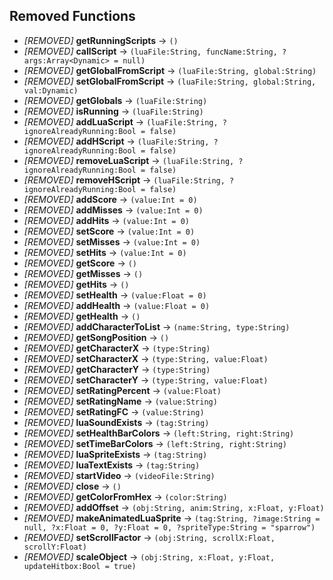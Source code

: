 ## Removed Functions

- *[REMOVED]* **getRunningScripts** -> `()`
- *[REMOVED]* **callScript** -> `(luaFile:String, funcName:String, ?args:Array<Dynamic> = null)`
- *[REMOVED]* **getGlobalFromScript** -> `(luaFile:String, global:String)`
- *[REMOVED]* **setGlobalFromScript** -> `(luaFile:String, global:String, val:Dynamic)`
- *[REMOVED]* **getGlobals** -> `(luaFile:String)`
- *[REMOVED]* **isRunning** -> `(luaFile:String)`
- *[REMOVED]* **addLuaScript** -> `(luaFile:String, ?ignoreAlreadyRunning:Bool = false)`
- *[REMOVED]* **addHScript** -> `(luaFile:String, ?ignoreAlreadyRunning:Bool = false)`
- *[REMOVED]* **removeLuaScript** -> `(luaFile:String, ?ignoreAlreadyRunning:Bool = false)`
- *[REMOVED]* **removeHScript** -> `(luaFile:String, ?ignoreAlreadyRunning:Bool = false)`
- *[REMOVED]* **addScore** -> `(value:Int = 0)`
- *[REMOVED]* **addMisses** -> `(value:Int = 0)`
- *[REMOVED]* **addHits** -> `(value:Int = 0)`
- *[REMOVED]* **setScore** -> `(value:Int = 0)`
- *[REMOVED]* **setMisses** -> `(value:Int = 0)`
- *[REMOVED]* **setHits** -> `(value:Int = 0)`
- *[REMOVED]* **getScore** -> `()`
- *[REMOVED]* **getMisses** -> `()`
- *[REMOVED]* **getHits** -> `()`
- *[REMOVED]* **setHealth** -> `(value:Float = 0)`
- *[REMOVED]* **addHealth** -> `(value:Float = 0)`
- *[REMOVED]* **getHealth** -> `()`
- *[REMOVED]* **addCharacterToList** -> `(name:String, type:String)`
- *[REMOVED]* **getSongPosition** -> `()`
- *[REMOVED]* **getCharacterX** -> `(type:String)`
- *[REMOVED]* **setCharacterX** -> `(type:String, value:Float)`
- *[REMOVED]* **getCharacterY** -> `(type:String)`
- *[REMOVED]* **setCharacterY** -> `(type:String, value:Float)`
- *[REMOVED]* **setRatingPercent** -> `(value:Float)`
- *[REMOVED]* **setRatingName** -> `(value:String)`
- *[REMOVED]* **setRatingFC** -> `(value:String)`
- *[REMOVED]* **luaSoundExists** -> `(tag:String)`
- *[REMOVED]* **setHealthBarColors** -> `(left:String, right:String)`
- *[REMOVED]* **setTimeBarColors** -> `(left:String, right:String)`
- *[REMOVED]* **luaSpriteExists** -> `(tag:String)`
- *[REMOVED]* **luaTextExists** -> `(tag:String)`
- *[REMOVED]* **startVideo** -> `(videoFile:String)`
- *[REMOVED]* **close** -> `()`
- *[REMOVED]* **getColorFromHex** -> `(color:String)`
- *[REMOVED]* **addOffset** -> `(obj:String, anim:String, x:Float, y:Float)`
- *[REMOVED]* **makeAnimatedLuaSprite** -> `(tag:String, ?image:String = null, ?x:Float = 0, ?y:Float = 0, ?spriteType:String = "sparrow")`
- *[REMOVED]* **setScrollFactor** -> `(obj:String, scrollX:Float, scrollY:Float)`
- *[REMOVED]* **scaleObject** -> `(obj:String, x:Float, y:Float, updateHitbox:Bool = true)`